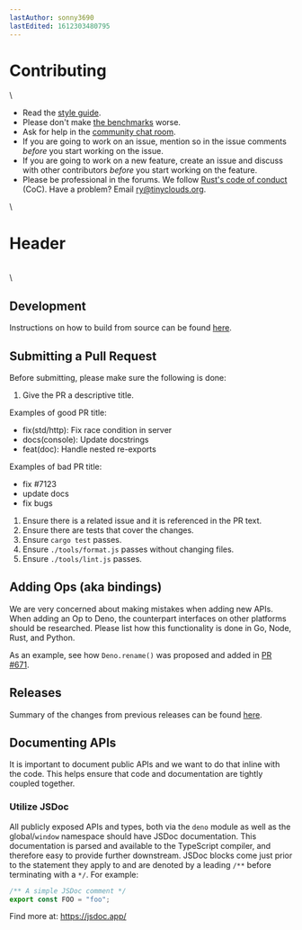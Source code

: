```yaml
---
lastAuthor: sonny3690
lastEdited: 1612303480795
---
```

# Contributing

\
* Read the [style guide](./contributing/style_guide.md).
* Please don't make [the benchmarks](https://deno.land/benchmarks) worse.
* Ask for help in the [community chat room](https://discord.gg/deno).
* If you are going to work on an issue, mention so in the issue comments
  *before* you start working on the issue.
* If you are going to work on a new feature, create an issue and discuss with
  other contributors *before* you start working on the feature.
* Please be professional in the forums. We follow [Rust's code of conduct](https://www.rust-lang.org/policies/code-of-conduct)
  (CoC). Have a problem? Email ry@tinyclouds.org.

\
# Header

\
\
## Development

Instructions on how to build from source can be found [here](./contributing/building_from_source.md).

## Submitting a Pull Request

Before submitting, please make sure the following is done:

1. Give the PR a descriptive title.

Examples of good PR title:

* fix(std/http): Fix race condition in server
* docs(console): Update docstrings
* feat(doc): Handle nested re-exports

Examples of bad PR title:

* fix #7123
* update docs
* fix bugs

1. Ensure there is a related issue and it is referenced in the PR text.
2. Ensure there are tests that cover the changes.
3. Ensure `cargo test` passes.
4. Ensure `./tools/format.js` passes without changing files.
5. Ensure `./tools/lint.js` passes.

## Adding Ops (aka bindings)

We are very concerned about making mistakes when adding new APIs. When adding an
Op to Deno, the counterpart interfaces on other platforms should be researched.
Please list how this functionality is done in Go, Node, Rust, and Python.

As an example, see how `Deno.rename()` was proposed and added in
[PR #671](https://github.com/denoland/deno/pull/671).

## Releases

Summary of the changes from previous releases can be found
[here](https://github.com/denoland/deno/releases).

## Documenting APIs

It is important to document public APIs and we want to do that inline with the
code. This helps ensure that code and documentation are tightly coupled
together.

### Utilize JSDoc

All publicly exposed APIs and types, both via the `deno` module as well as the
global/`window` namespace should have JSDoc documentation. This documentation is
parsed and available to the TypeScript compiler, and therefore easy to provide
further downstream. JSDoc blocks come just prior to the statement they apply to
and are denoted by a leading `/**` before terminating with a `*/`. For example:

```ts
/** A simple JSDoc comment */
export const FOO = "foo";
```

Find more at: https://jsdoc.app/
